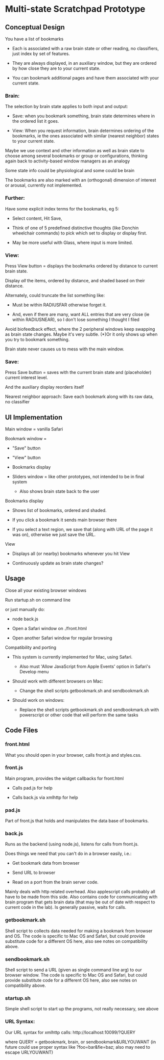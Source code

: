 # Multi-state Scratchpad Prototype

## Conceptual Design

You have a list of bookmarks

* Each is associated with a raw brain state or other reading,
no classifiers, just index by set of features.

* They are always displayed, in an auxiliary window, but they are ordered
by how close they are to your current state.

* You can bookmark additional pages and have them associated
with your current state.

### Brain:

The selection by brain state applies to both input and output:

* Save: when you bookmark something, brain state determines
where in the ordered list it goes.

* View: When you request information, brain determines
ordering of the bookmarks, ie the ones associated
with similar (nearest neighbor) states to your current
state.

Maybe we use context and other information as well as
brain state to choose among several bookmarks or group or
configurations, thinking again back to
activity-based window managers as an analogy

Some state info could be physiological and some could be brain

The bookmarks are also marked with an (orthogonal)
dimension of interest or arousal, currently not implemented.

### Further:
Have some explicit index terms for the bookmarks, eg 5:

* Select content, Hit Save,

* Think of one of 5 predefined distinctive thoughts
(like Donchin wheelchair commands) to pick which set to display
or display first.

* May be more useful with Glass, where input is more limited.

### View:

Press View button = displays the bookmarks ordered by distance
to current brain state. 

Display *all* the items, ordered by distance,
and shaded based on their distance.

Alternately, could truncate the list something like:

* Must be within RADIUSFAR otherwise forget it.

* And, even if there are many, want ALL entries that are
very close (ie within RADIUSNEAR), so I don't lose something I
thought I filed

Avoid biofeedback effect, where the 2 peripheral windows
keep swapping as brain state changes. Maybe it's very subtle.
(*)Or it only shows up when you try to bookmark something.

Brain state never causes us to mess with the main window.

### Save:

Press Save button = saves with
the current brain state and (placeholder) current interest level.

And the auxiliary display reorders itself

Nearest neighbor approach:
Save each bookmark along with its raw data, no classifier

## UI Implementation

Main window = vanilla Safari

Bookmark window =

* "Save" button

* "View" button

* Bookmarks display

* Sliders window = like other prototypes, not intended to be in final system

    * Also shows brain state back to the user

Bookmarks display

* Shows list of bookmarks, ordered and shaded.

* If you click a bookmark it sends main browser there

* If you select a text region, we save that (along
with URL of the page it was on), otherwise we just save the
URL.

View

* Displays all (or nearby) bookmarks whenever you hit View

* Continuously update as brain state changes?

## Usage

Close all your existing browser windows

Run startup.sh on command line

or just manually do:

* node back.js

* Open a Safari window on ./front.html

* Open another Safari window for regular browsing

Compatibility and porting

* This system is currently implemented for Mac, using Safari.

    * Also must 'Allow JavaScript from Apple Events' option in
Safari's Develop menu

* Should work with different browsers on Mac: 

    * Change the shell scripts getbookmark.sh and sendbookmark.sh

* Should work on windows:

    * Replace the shell scripts getbookmark.sh and sendbookmark.sh
with powerscript or other code that will
perform the same tasks

## Code Files

### front.html

What you should open in your browser, calls front.js and styles.css.

### front.js

Main program, provides the widget callbacks for front.html

* Calls pad.js for help

* Calls back.js via xmlhttp for help

### pad.js

Part of front.js that
holds and manipulates the data base of bookmarks.

### back.js

Runs as the backend (using node.js), listens for calls from front.js.

Does things we need that you can't do in a browser easily, i.e.:

* Get bookmark data from browser

* Send URL to browser

* Read on a port from the brain server code.

Mainly deals with http related overhead.
Also applescript calls probably all have to be made from this side.
Also contains code for communicating with brain program that gets brain data (that may be out of date with respect to current code in the lab).
Is generally passive, waits for calls.

### getbookmark.sh

Shell script to collects data needed for making a bookmark from browser and OS.
The code is specific to Mac OS and Safari, but could provide substitute code for a different OS here, also see notes on compatibility above.

### sendbookmark.sh

Shell script to send a URL (given as single command line arg) to our browser window.
The code is specific to Mac OS and Safari, but could provide substitute code for a different OS here, also see notes on compatibility above.

### startup.sh

Simple shell script to start up the programs, not really necessary, see above

### URL Syntax:

Our URL syntax for xmlhttp calls: http://localhost:10099/?QUERY

where QUERY = getbookmark, brain, or sendbookmark&URLYOUWANT
(in future could use proper syntax like ?foo=bar&fie=baz; also may need
to escape URLYOUWANT)

